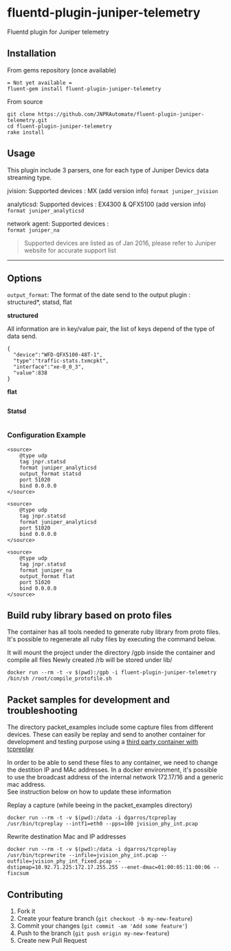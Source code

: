 # fluentd-plugin-juniper-telemetry
Fluentd plugin for Juniper telemetry

## Installation

From gems repository (once available)
```
= Not yet available =
fluent-gem install fluent-plugin-juniper-telemetry
```

From source
```
git clone https://github.com/JNPRAutomate/fluent-plugin-juniper-telemetry.git
cd fluent-plugin-juniper-telemetry
rake install
```

## Usage

This plugin include 3 parsers, one for each type of Juniper Devics data streaming type.


jvision:
Supported devices : MX (add version info)
`format juniper_jvision`

analyticsd:
Supported devices : EX4300 & QFX5100 (add version info)
`format juniper_analyticsd`


network agent:
Supported devices :  
`format juniper_na`

> Supported devices are listed as of Jan 2016, please refer to Juniper website for accurate support list

--------------

## Options

`output_format`: The format of the date send to the output plugin : structured*, statsd, flat

**structured**

All information are in key/value pair, the list of keys depend of the type of data send.
```
{
  "device":"WFD-QFX5100-48T-1",
  "type":"traffic-stats.txmcpkt",  
  "interface":"xe-0_0_3",  
  "value":838
}
```

**flat**
```
```

**Statsd**

```
```

### Configuration Example

```
<source>
    @type udp
    tag jnpr.statsd
    format juniper_analyticsd
    output_format statsd
    port 51020
    bind 0.0.0.0
</source>
```

```
<source>
    @type udp
    tag jnpr.statsd
    format juniper_analyticsd
    port 51020
    bind 0.0.0.0
</source>
```

```
<source>
    @type udp
    tag jnpr.statsd
    format juniper_na
    output_format flat
    port 51020
    bind 0.0.0.0
</source>
```

## Build ruby library based on proto files

The container has all tools needed to generate ruby library from proto files.  
It's possible to regenerate all ruby files by executing the command below.  

It will mount the project under the directory /gpb inside the container and compile all files
Newly created /rb will be stored under lib/

```
docker run --rm -t -v $(pwd):/gpb -i fluent-plugin-juniper-telemetry /bin/sh /root/compile_protofile.sh
```

## Packet samples for development and troubleshooting

The directory packet_examples include some capture files from different devices.
These can easily be replay and send to another container for development and testing purpose using a [third party container with tcpreplay](https://hub.docker.com/r/dgarros/tcpreplay/)

In order to be able to send these files to any container, we need to change the destition IP and MAc addresses.
In a docker environment, it's possible to use the broadcast address of the internal network 172.17/16 and a generic mac address.  
See instruction below on how to update these information

Replay a capture (while beeing in the packet_examples directory)
```
docker run --rm -t -v $(pwd):/data -i dgarros/tcpreplay /usr/bin/tcpreplay --intf1=eth0 --pps=100 jvision_phy_int.pcap
```

Rewrite destination Mac and IP addresses
```
docker run --rm -t -v $(pwd):/data -i dgarros/tcpreplay /usr/bin/tcprewrite --infile=jvision_phy_int.pcap --outfile=jvision_phy_int_fixed.pcap --dstipmap=10.92.71.225:172.17.255.255 --enet-dmac=01:00:05:11:00:06 --fixcsum
```

## Contributing

1. Fork it
2. Create your feature branch (`git checkout -b my-new-feature`)
3. Commit your changes (`git commit -am 'Add some feature'`)
4. Push to the branch (`git push origin my-new-feature`)
5. Create new Pull Request
